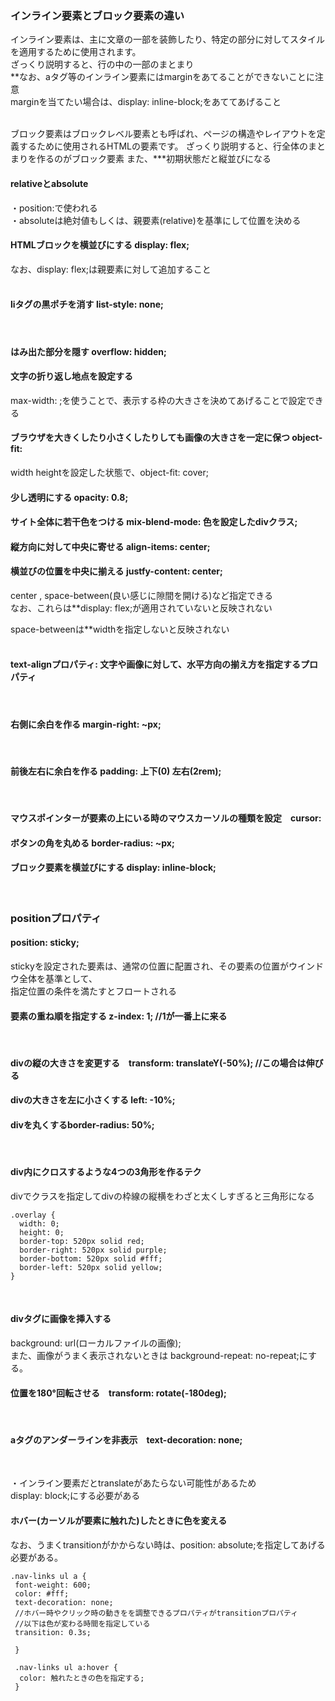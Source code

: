 ### インライン要素とブロック要素の違い  
インライン要素は、主に文章の一部を装飾したり、特定の部分に対してスタイルを適用するために使用されます。  
ざっくり説明すると、行の中の一部のまとまり  
**なお、aタグ等のインライン要素にはmarginをあてることができないことに注意  
marginを当てたい場合は、display: inline-block;をあててあげること  

<br />
ブロック要素はブロックレベル要素とも呼ばれ、ページの構造やレイアウトを定義するために使用されるHTMLの要素です。  
ざっくり説明すると、行全体のまとまりを作るのがブロック要素  
また、***初期状態だと縦並びになる  
<br />  

#### relativeとabsolute  
・position:で使われる  
・absoluteは絶対値もしくは、親要素(relative)を基準にして位置を決める 

#### HTMLブロックを横並びにする display: flex;  
なお、display: flex;は親要素に対して追加すること  
<br />

#### liタグの黒ポチを消す list-style: none;
<br />

#### はみ出た部分を隠す overflow: hidden;

#### 文字の折り返し地点を設定する  
max-width: ;を使うことで、表示する枠の大きさを決めてあげることで設定できる  

#### ブラウザを大きくしたり小さくしたりしても画像の大きさを一定に保つ object-fit:  
width heightを設定した状態で、object-fit: cover;  

#### 少し透明にする opacity: 0.8;

#### サイト全体に若干色をつける mix-blend-mode: 色を設定したdivクラス;  


#### 縦方向に対して中央に寄せる align-items: center;  
#### 横並びの位置を中央に揃える justfy-content: center;  
center , space-between(良い感じに隙間を開ける)など指定できる  
なお、これらは**display: flex;が適用されていないと反映されない

space-betweenは**widthを指定しないと反映されない  
<br />

#### text-alignプロパティ: 文字や画像に対して、水平方向の揃え方を指定するプロパティ  
<br />

#### 右側に余白を作る margin-right: ~px; 
<br />

#### 前後左右に余白を作る padding: 上下(0) 左右(2rem);  
<br />

#### マウスポインターが要素の上にいる時のマウスカーソルの種類を設定　cursor: 

#### ボタンの角を丸める border-radius: ~px;

#### ブロック要素を横並びにする  display: inline-block;
<br />  
  
### positionプロパティ    
#### position: sticky;  
stickyを設定された要素は、通常の位置に配置され、その要素の位置がウインドウ全体を基準として、  
指定位置の条件を満たすとフロートされる
<br />

#### 要素の重ね順を指定する z-index: 1; //1が一番上に来る  
<br />

#### divの縦の大きさを変更する　transform: translateY(-50%); //この場合は伸びる  
#### divの大きさを左に小さくする left: -10%;
#### divを丸くするborder-radius: 50%; 
<br />

#### div内にクロスするような4つの3角形を作るテク  
divでクラスを指定してdivの枠線の縦横をわざと太くしすぎると三角形になる  

```
.overlay {
  width: 0;
  height: 0;
  border-top: 520px solid red;
  border-right: 520px solid purple;
  border-bottom: 520px solid #fff;
  border-left: 520px solid yellow;
}
```

<br />

#### divタグに画像を挿入する  
background: url(ローカルファイルの画像);  
また、画像がうまく表示されないときは
background-repeat: no-repeat;にする。  


#### 位置を180°回転させる　transform: rotate(-180deg);
<br />

#### aタグのアンダーラインを非表示　text-decoration: none;  
<br />

・インライン要素だとtranslateがあたらない可能性があるため  
display: block;にする必要がある  

  
#### ホバー(カーソルが要素に触れた)したときに色を変える  
なお、うまくtransitionがかからない時は、position: absolute;を指定してあげる必要がある。  
```
.nav-links ul a {
 font-weight: 600;
 color: #fff;
 text-decoration: none;
 //ホバー時やクリック時の動きをを調整できるプロパティがtransitionプロパティ
 //以下は色が変わる時間を指定している
 transition: 0.3s;
 
 }
 
 .nav-links ul a:hover {
  color: 触れたときの色を指定する;
 }
```
<br /> 

